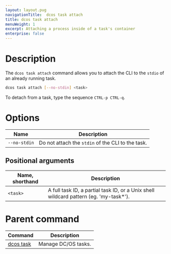 ```yaml
---
layout: layout.pug
navigationTitle:  dcos task attach
title: dcos task attach
menuWeight: 1
excerpt: Attaching a process inside of a task's container
enterprise: false
---
```


# Description

The `dcos task attach` command allows you to attach the CLI to the `stdio` of an already running task.

```bash
dcos task attach [--no-stdin] <task>
```

To detach from a task, type the sequence `CTRL-p CTRL-q`.

# Options

| Name |  Description |
|---------|-------------|
| `--no-stdin`   |  Do not attach the `stdin` of the CLI to the task. |

## Positional arguments

| Name, shorthand |  Description |
|---------|-------------|
| `<task>`   |   A full task ID, a partial task ID, or a Unix shell wildcard pattern (eg. 'my-task*'). |

# Parent command

| Command | Description |
|---------|-------------|
| [dcos task](/1.12/cli/command-reference/dcos-task/)   | Manage DC/OS tasks. |
